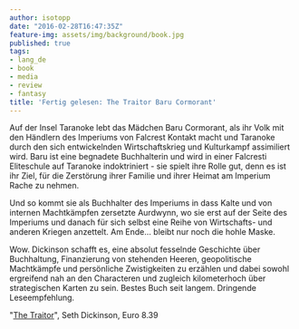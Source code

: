 ```yaml
---
author: isotopp
date: "2016-02-28T16:47:35Z"
feature-img: assets/img/background/book.jpg
published: true
tags:
- lang_de
- book
- media
- review
- fantasy
title: 'Fertig gelesen: The Traitor Baru Cormorant'
---
```

Auf der Insel Taranoke lebt das Mädchen Baru Cormorant, als ihr Volk mit den Händlern des Imperiums von Falcrest Kontakt macht und Taranoke durch den sich entwickelnden Wirtschaftskrieg und Kulturkampf assimiliert wird. Baru ist eine begnadete Buchhalterin und wird in einer Falcresti Eliteschule auf Taranoke indoktriniert - sie spielt ihre Rolle gut, denn es ist ihr Ziel, für die Zerstörung ihrer Familie und ihrer Heimat am Imperium Rache zu nehmen.

Und so kommt sie als Buchhalter des Imperiums in dass Kalte und von internen Machtkämpfen zersetzte Aurdwynn, wo sie erst auf der Seite des Imperiums und danach für sich selbst eine Reihe von Wirtschafts- und anderen Kriegen anzettelt. Am Ende… bleibt nur noch die hohle Maske.

Wow. Dickinson schafft es, eine absolut fesselnde Geschichte über Buchhaltung, Finanzierung von stehenden Heeren, geopolitische Machtkämpfe und persönliche Zwistigkeiten zu erzählen und dabei sowohl ergreifend nah an den Characteren und zugleich kilometerhoch über strategischen Karten zu sein. Bestes Buch seit langem. Dringende Leseempfehlung.

"[The Traitor](http://www.amazon.de/dp/B00UXKIZZO)", Seth Dickinson, Euro 8.39
